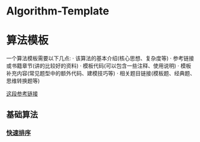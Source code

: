 # Algorithm-Template

# 算法模板
一个算法模板需要以下几点:
· 该算法的基本介绍(核心思想、复杂度等)
· 参考链接或书籍章节(讲的比较好的资料)
· 模板代码(可以包含一些注释、使用说明)
· 模板补充内容(常见题型中的额外代码、建模技巧等)
· 相关题目链接(模板题、经典题、思维转换题等)

[这段参考链接](https://github.com/EndlessCheng/codeforces-go)

## 基础算法
  ### [快速排序](https://github.com/pixel-Teee/Algorithm-Template/blob/main/%E5%9F%BA%E7%A1%80%E7%AE%97%E6%B3%95/%E5%BF%AB%E9%80%9F%E6%8E%92%E5%BA%8F.cpp)
